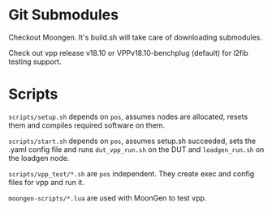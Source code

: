 # Git Submodules

Checkout Moongen. It's build.sh will take care of downloading submodules.

Check out vpp release v18.10 or VPPv18.10-benchplug (default) for l2fib
testing support.

# Scripts

`scripts/setup.sh` depends on `pos`, assumes nodes are allocated, resets them
and compiles required software on them. 

`scripts/start.sh` depends on `pos`, assumes setup.sh succeeded, sets the
.yaml config file and runs `dut_vpp_run.sh` on the DUT and `loadgen_run.sh` on
the loadgen node. 

`scripts/vpp_test/*.sh` are `pos` independent. They create exec and config
files for vpp and run it. 

`moongen-scripts/*.lua` are used with MoonGen to test vpp. 
